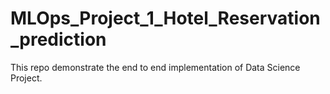# MLOps_Project_1_Hotel_Reservation_prediction
This repo demonstrate the end to end implementation of Data Science Project.
